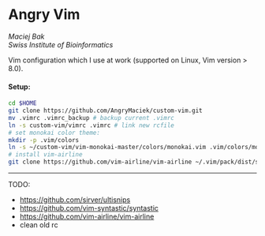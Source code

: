 # Angry Vim
*Maciej Bak*  
*Swiss Institute of Bioinformatics*

Vim configuration which I use at work (supported on Linux, Vim version > 8.0).

#### Setup: 
```bash
cd $HOME
git clone https://github.com/AngryMaciek/custom-vim.git
mv .vimrc .vimrc_backup # backup current .vimrc
ln -s custom-vim/vimrc .vimrc # link new rcfile
# set monokai color theme:
mkdir -p .vim/colors
ln -s ~/custom-vim/vim-monokai-master/colors/monokai.vim .vim/colors/monokai.vim
# install vim-airline
git clone https://github.com/vim-airline/vim-airline ~/.vim/pack/dist/start/vim-airline
```

---

TODO:
* https://github.com/sirver/ultisnips
* https://github.com/vim-syntastic/syntastic
* https://github.com/vim-airline/vim-airline
* clean old rc
